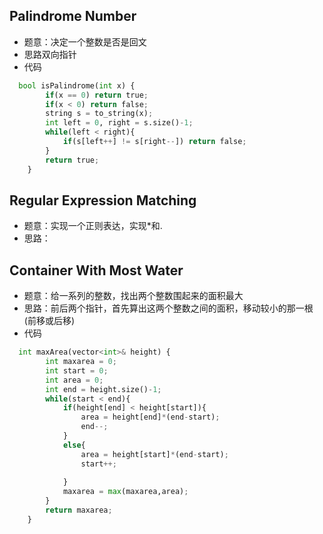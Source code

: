 ## Palindrome Number
* 题意：决定一个整数是否是回文
* 思路双向指针
* 代码
```python
  bool isPalindrome(int x) {
        if(x == 0) return true;
        if(x < 0) return false;
        string s = to_string(x);
        int left = 0, right = s.size()-1;
        while(left < right){
            if(s[left++] != s[right--]) return false;
        }
        return true;
    }
```

## Regular Expression Matching  
* 题意：实现一个正则表达，实现*和.
* 思路：


## Container With Most Water
* 题意：给一系列的整数，找出两个整数围起来的面积最大
* 思路：前后两个指针，首先算出这两个整数之间的面积，移动较小的那一根(前移或后移)
* 代码
```python
  int maxArea(vector<int>& height) {
        int maxarea = 0;
        int start = 0;
        int area = 0;
        int end = height.size()-1;
        while(start < end){
            if(height[end] < height[start]){
                area = height[end]*(end-start);
                end--;
            }
            else{
                area = height[start]*(end-start);
                start++;
                
            }
            maxarea = max(maxarea,area);
        }
        return maxarea;
    }
```
